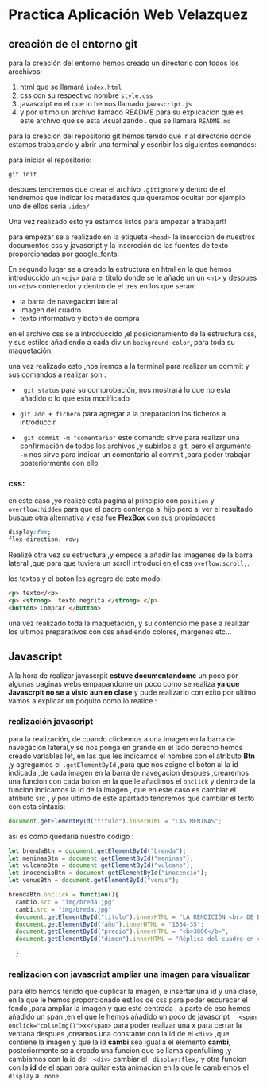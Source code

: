 # Practica Aplicación  Web Velazquez
## creación  de el entorno git 
para la creación del entorno hemos creado un directorio con todos los arcchivos:
1. html  que se llamará ```index.html```
2. css con su respectivo nombre ```style.css```
3. javascript en el que lo hemos llamado ```javascript.js```
4. y por ultimo un archivo llamado README para su explicacion que es este archivo que se esta visualizando . que se llamará ```README.md```

 
para  la creacion del repositorio git hemos tenido que ir al directorio donde estamos trabajando y abrir una terminal  y escribir los siguientes comandos:

para iniciar el repositorio:
```git
git init
```
despues tendremos que crear el archivo ```.gitignore``` y dentro de el tendremos que  indicar los metadatos que queramos ocultar por ejemplo uno de ellos seria ```.idea/```

Una vez realizado esto ya estamos listos para empezar a trabajar!!

para empezar se a realizado  en la etiqueta ``` <head> ``` la inserccion de nuestros documentos css y javascript y la insercción  de las fuentes de texto proporcionadas por google_fonts.

En segundo lugar se a creado la estructura en  html en la que hemos introduccido  un ```<div>``` para el titulo donde se le añade un  un ```<h1>``` y despues un ```<div>``` contenedor y dentro de el tres  en los que seran:
- la barra de navegacion lateral 
- imagen del cuadro
- texto informativo y  boton de compra

en el archivo css se a introduccido ,el posicionamiento de la estructura css, y sus estilos  añadiendo a cada div un ```background-color```, para toda su maquetación.

una vez realizado esto ,nos iremos a la terminal para realizar un commit y sus comandos a realizar son :
- ``` git status``` para su comprobación, nos mostrará lo que no esta añadido o lo que esta modificado

- ``` git add + fichero ``` para agregar a la preparacion los ficheros a introduccir 

- ``` git commit -m "comentario"``` este comando sirve para realizar una confirmación de todos los archivos ,y subirlos a git, pero el argumento  ``` -m``` nos sirve para indicar un comentario al commit ,para poder trabajar posteriormente con ello 

### css:

en este caso ,yo realizé  esta pagina  al principio con ```position```  y ```overflow:hidden``` para que el padre contenga al hijo  pero al ver el resultado busque otra alternativa y esa fue **FlexBox**  con sus propiedades
```css
display:fex;
flex-direction: row;
```
Realizé otra vez su estructura  ,y empece a añadir las imagenes de la barra lateral ,que para que tuviera un scroll introducí en el css ```oveflow:scroll;```.

los textos  y el boton les agregre de este modo:
```html
<p> texto</<p>
<p> <strong>  texto negrita </strong> </p>
<button> Comprar </button>
```
una vez realizado toda la maquetación, y su contendio me pase a realizar los ultimos preparativos con css añadiendo colores, margenes etc...

## Javascript
A la hora de realizar javascrpit **estuve documentandome** un poco por algunas paginas webs empapandome un poco como se realiza **ya que Javascrpit no se a visto aun en clase** 
y pude realizarlo con exito por ultimo vamos a explicar un poquito como lo realice :


### realización javascript
para la realización, de cuando clickemos a una imagen  en la barra de navegación lateral,y  se nos ponga en grande en el lado derecho
  hemos creado variables let, en las que les indicamos el nombre con el atributo **Btn** ,y agregamos el ```.getElementById``` ,para que nos asigne el boton al la id indicada ,de cada imagen en la barra de navegacion 
despues ,crearemos  una funcion con cada boton en la que le añadimos  el ``` onclick ``` y dentro de la funcion indicamos la id de la imagen , que en este caso es cambiar  el atributo src , y por ultimo de este apartado tendremos que cambiar el texto con esta sintaxis:
```javascript
document.getElementById("titulo").innerHTML = "LAS MENINAS"; 
```
asi es como quedaria nuestro codigo :
``` javascript
let brendaBtn = document.getElementById("brenda");
let meninasBtn = document.getElementById("meninas");
let vulcanoBtn = document.getElementById("vulcano");
let inocencioBtn = document.getElementById("inocencio");
let venusBtn = document.getElementById("venus");

brendaBtn.onclick = function(){
  cambio.src = "img/breda.jpg" 
  cambi.src = "img/breda.jpg"
  document.getElementById("titulo").innerHTML = "LA RENDICIÓN <br> DE BREDA"; 
  document.getElementById("año").innerHTML = "1634-35"; 
  document.getElementById("precio").innerHTML = "<b>380€</b>"; 
  document.getElementById("dimen").innerHTML = "Réplica del cuadro en colores originales y tamaño 150 x 80cm"; 
      
  }
```

### realizacion con javascript  ampliar una imagen para visualizar

para ello hemos tenido que duplicar la imagen, e insertar una id y una clase, en la que le hemos proporcionado  estilos de css para poder  escurecer el fondo ,para ampliar la imagen y que este centrada , a parte de eso hemos añadido un span ,en el que le hemos añadido un poco de javascript
```   <span onclick="colseImg()">x</span> ``` para poder realizar  una x para cerrar la ventana 
 despues ,creamos una constante con la id de el ``` <div> ``` ,que contiene la imagen  y que la id __cambi__ sea igual a el elemento __cambi__, posteriormente se a creado una funcion  que se llama openfullimg ,y cambiamos con la id del ``` <div>```  cambiar el ``` display:flex;```  y otra funcion  con la __id__ de el span para quitar esta animacion en la que le cambiemos el ``` display```  a ``` none```  .
 

























